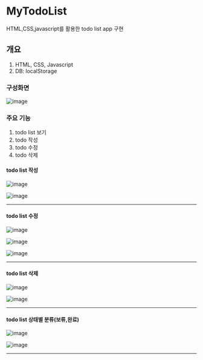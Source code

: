 # MyTodoList
HTML,CSS,javascript를 활용한 todo list app 구현 

## 개요
1. HTML, CSS, Javascript
2. DB: localStorage

### 구성화면
![image](https://user-images.githubusercontent.com/94125986/197138833-b9b0685f-aec2-434b-b9bc-69f04912ed32.png)


### 주요 기능
1. todo list 보기 
2. todo 작성
3. todo 수정
4. todo 삭제

#### todo list 작성
![image](https://user-images.githubusercontent.com/94125986/197139107-75640161-a9e3-4670-a7cc-8e8e26ad411a.png)



![image](https://user-images.githubusercontent.com/94125986/197139138-e277524c-e51b-4651-b768-f61ef993feeb.png)

<hr/>

#### todo list 수정

![image](https://user-images.githubusercontent.com/94125986/197139449-6628de08-8dde-406e-81ec-b53649b3bef0.png)

![image](https://user-images.githubusercontent.com/94125986/197139495-54db74d7-e60c-4695-a539-eee93934a025.png)


![image](https://user-images.githubusercontent.com/94125986/197139536-efc0038d-9e8b-4d16-a1a3-4ed7265f092b.png)

<hr/>

#### todo list 삭제

![image](https://user-images.githubusercontent.com/94125986/197139609-f92b584b-8727-42d0-b01d-74bc93830d38.png)


![image](https://user-images.githubusercontent.com/94125986/197139641-b263a302-a4ce-4656-84b5-69110282e58d.png)


<hr/>

#### todo list 상태별 분류(보류,완료)


![image](https://user-images.githubusercontent.com/94125986/197139723-86cfc648-2946-43d3-abc0-a1ddba19d187.png)


![image](https://user-images.githubusercontent.com/94125986/197139755-a01c2a87-cd17-4fe3-9150-22cd05c884a5.png)


<hr/>
